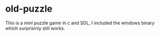 # old-puzzle

This is a mini puzzle game in c and SDL, I included the windows binary which surprisinly still works.